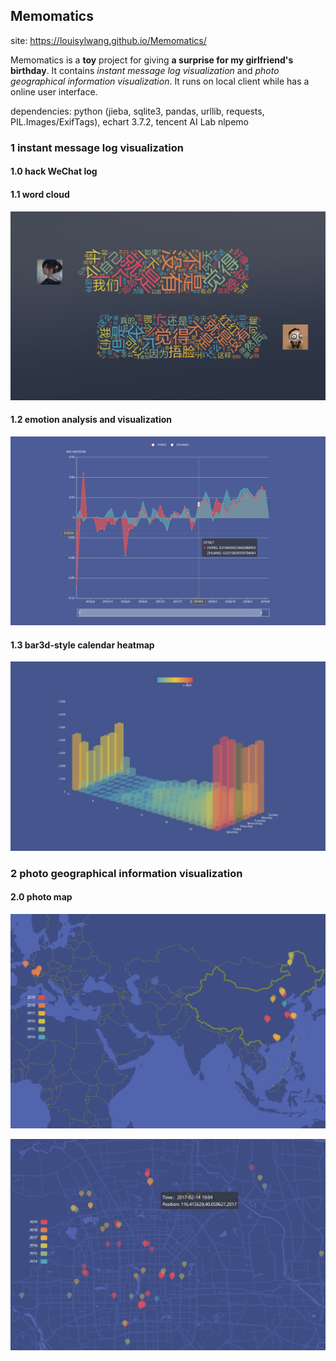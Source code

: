 ## Memomatics

site: https://louisylwang.github.io/Memomatics/

Memomatics is a **toy** project for giving **a surprise for my girlfriend's birthday**. It contains *instant message log visualization* and *photo geographical information visualization*. It runs on local client while has a online user interface. 

dependencies: python (jieba, sqlite3, pandas, urllib, requests, PIL.Images/ExifTags), echart 3.7.2, tencent AI Lab nlpemo

### 1  instant message log visualization

####  1.0 hack WeChat log 

####  1.1 word cloud

![](images\wordcloud.png)



####  1.2 emotion analysis and visualization

![](images\emo.png)



#### 1.3 bar3d-style calendar heatmap 

![](images\chat.png)



### 2 photo geographical information visualization 

####  2.0 photo map

![](images\map1.png)



![](images\map2.png)